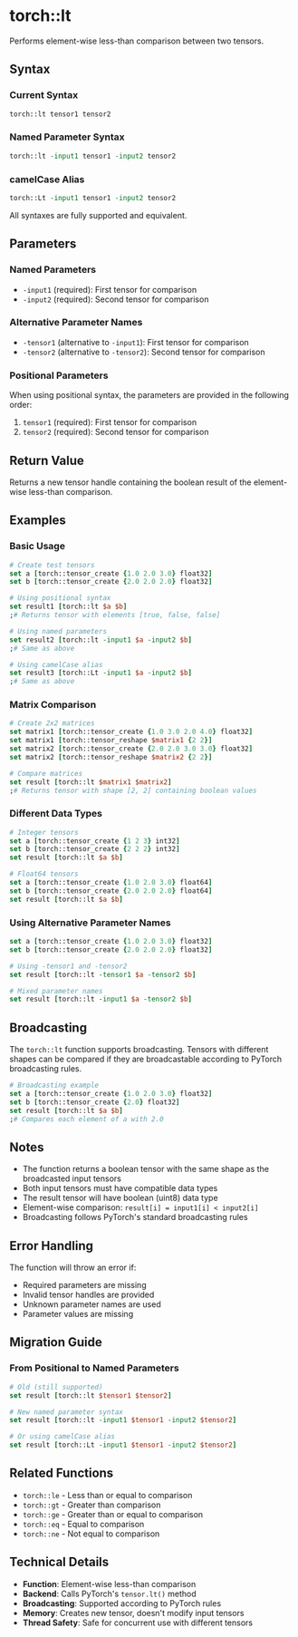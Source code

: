 # torch::lt

Performs element-wise less-than comparison between two tensors.

## Syntax

### Current Syntax
```tcl
torch::lt tensor1 tensor2
```

### Named Parameter Syntax  
```tcl
torch::lt -input1 tensor1 -input2 tensor2
```

### camelCase Alias
```tcl
torch::Lt -input1 tensor1 -input2 tensor2
```

All syntaxes are fully supported and equivalent.

## Parameters

### Named Parameters
- `-input1` (required): First tensor for comparison
- `-input2` (required): Second tensor for comparison  

### Alternative Parameter Names
- `-tensor1` (alternative to `-input1`): First tensor for comparison
- `-tensor2` (alternative to `-tensor2`): Second tensor for comparison

### Positional Parameters
When using positional syntax, the parameters are provided in the following order:
1. `tensor1` (required): First tensor for comparison
2. `tensor2` (required): Second tensor for comparison

## Return Value

Returns a new tensor handle containing the boolean result of the element-wise less-than comparison.

## Examples

### Basic Usage
```tcl
# Create test tensors
set a [torch::tensor_create {1.0 2.0 3.0} float32]
set b [torch::tensor_create {2.0 2.0 2.0} float32]

# Using positional syntax
set result1 [torch::lt $a $b]
;# Returns tensor with elements [true, false, false]

# Using named parameters
set result2 [torch::lt -input1 $a -input2 $b]
;# Same as above

# Using camelCase alias
set result3 [torch::Lt -input1 $a -input2 $b]
;# Same as above
```

### Matrix Comparison
```tcl
# Create 2x2 matrices
set matrix1 [torch::tensor_create {1.0 3.0 2.0 4.0} float32]
set matrix1 [torch::tensor_reshape $matrix1 {2 2}]
set matrix2 [torch::tensor_create {2.0 2.0 3.0 3.0} float32]
set matrix2 [torch::tensor_reshape $matrix2 {2 2}]

# Compare matrices
set result [torch::lt $matrix1 $matrix2]
;# Returns tensor with shape [2, 2] containing boolean values
```

### Different Data Types
```tcl
# Integer tensors
set a [torch::tensor_create {1 2 3} int32]
set b [torch::tensor_create {2 2 2} int32]
set result [torch::lt $a $b]

# Float64 tensors
set a [torch::tensor_create {1.0 2.0 3.0} float64]
set b [torch::tensor_create {2.0 2.0 2.0} float64]
set result [torch::lt $a $b]
```

### Using Alternative Parameter Names
```tcl
set a [torch::tensor_create {1.0 2.0 3.0} float32]
set b [torch::tensor_create {2.0 2.0 2.0} float32]

# Using -tensor1 and -tensor2
set result [torch::lt -tensor1 $a -tensor2 $b]

# Mixed parameter names
set result [torch::lt -input1 $a -tensor2 $b]
```

## Broadcasting

The `torch::lt` function supports broadcasting. Tensors with different shapes can be compared if they are broadcastable according to PyTorch broadcasting rules.

```tcl
# Broadcasting example
set a [torch::tensor_create {1.0 2.0 3.0} float32]
set b [torch::tensor_create {2.0} float32]
set result [torch::lt $a $b]
;# Compares each element of a with 2.0
```

## Notes

- The function returns a boolean tensor with the same shape as the broadcasted input tensors
- Both input tensors must have compatible data types
- The result tensor will have boolean (uint8) data type
- Element-wise comparison: `result[i] = input1[i] < input2[i]`
- Broadcasting follows PyTorch's standard broadcasting rules

## Error Handling

The function will throw an error if:
- Required parameters are missing
- Invalid tensor handles are provided
- Unknown parameter names are used
- Parameter values are missing

## Migration Guide

### From Positional to Named Parameters
```tcl
# Old (still supported)
set result [torch::lt $tensor1 $tensor2]

# New named parameter syntax
set result [torch::lt -input1 $tensor1 -input2 $tensor2]

# Or using camelCase alias
set result [torch::Lt -input1 $tensor1 -input2 $tensor2]
```

## Related Functions

- `torch::le` - Less than or equal to comparison
- `torch::gt` - Greater than comparison
- `torch::ge` - Greater than or equal to comparison
- `torch::eq` - Equal to comparison
- `torch::ne` - Not equal to comparison

## Technical Details

- **Function**: Element-wise less-than comparison
- **Backend**: Calls PyTorch's `tensor.lt()` method
- **Broadcasting**: Supported according to PyTorch rules
- **Memory**: Creates new tensor, doesn't modify input tensors
- **Thread Safety**: Safe for concurrent use with different tensors 